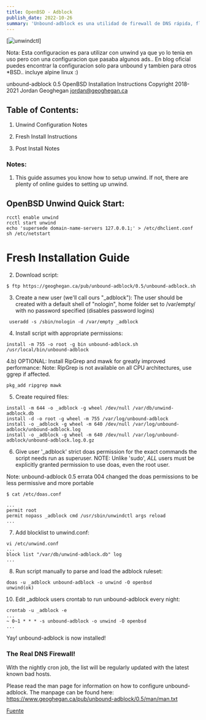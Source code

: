 ```yaml
---
title: OpenBSD - Adblock 
publish_date: 2022-10-26
summary: 'Unbound-adblock es una utilidad de firewall de DNS rápida, flexible y fácil de usar. Le permite bloquear contenido en línea no deseado en toda su red.' 
---
```


[![unwindctl](/unbound.jpeg)]

Nota: Esta configuracion es para utilizar con unwind ya que yo lo tenia en uso pero con una configuracion que pasaba algunos ads..
En blog oficial puedes encontrar la configuracion solo para unbound y tambien para otros *BSD.. incluye alpine linux :) 

unbound-adblock 0.5 OpenBSD Installation Instructions 
Copyright 2018-2021 Jordan Geoghegan <jordan@geoghegan.ca>


## Table of Contents:

1) Unwind Configuration Notes

2) Fresh Install Instructions

3) Post Install Notes

### Notes:

1) This guide assumes you know how to setup unwind. If not, there are plenty of online guides to setting up unwind.

## OpenBSD Unwind Quick Start:

```
rcctl enable unwind
rcctl start unwind
echo 'supersede domain-name-servers 127.0.0.1;' > /etc/dhclient.conf
sh /etc/netstart
```

# Fresh Installation Guide 

2) Download script:


```
$ ftp https://geoghegan.ca/pub/unbound-adblock/0.5/unbound-adblock.sh
```

3) Create a new user (we'll call ours "_adblock"):
 The user should be created with a default shell of "nologin", home folder set to /var/empty/ with no password specified (disables password logins)


```
 useradd -s /sbin/nologin -d /var/empty _adblock
```

4) Install script with appropriate permissions:

```
install -m 755 -o root -g bin unbound-adblock.sh /usr/local/bin/unbound-adblock
```

4.b) OPTIONAL: Install RipGrep and mawk for greatly improved performance:
Note: RipGrep is not available on all CPU architectures, use ggrep if affected.


```
pkg_add ripgrep mawk
```

5) Create required files:


```
install -m 644 -o _adblock -g wheel /dev/null /var/db/unwind-adblock.db
install -d -o root -g wheel -m 755 /var/log/unbound-adblock
install -o _adblock -g wheel -m 640 /dev/null /var/log/unbound-adblock/unbound-adblock.log
install -o _adblock -g wheel -m 640 /dev/null /var/log/unbound-adblock/unbound-adblock.log.0.gz
```

6) Give user '_adblock' strict doas permission for the exact commands the 
script needs run as superuser. NOTE: Unlike 'sudo', _ALL_ users must be explicitly granted permission to use doas, even the root user.

Note: unbound-adblock 0.5 errata 004 changed the doas permissions to be less permissive and more portable 
 
```
$ cat /etc/doas.conf

...
permit root
permit nopass _adblock cmd /usr/sbin/unwindctl args reload
...
```

7) Add blocklist to unwind.conf:


```
vi /etc/unwind.conf
...
block list "/var/db/unwind-adblock.db" log
...

```

8) Run script manually to parse and load the adblock ruleset:

```
doas -u _adblock unbound-adblock -o unwind -O openbsd
unwind(ok)
```

10) Edit _adblock users crontab to run unbound-adblock every night:

```
crontab -u _adblock -e
...
~ 0~1 * * *	-s unbound-adblock -o unwind -O openbsd
...
```
Yay! unbound-adblock is now installed!


### The Real DNS Firewall!


With the nightly cron job, the list will be regularly updated with
the latest known bad hosts.

Please read the man page for information on how to configure unbound-adblock.
The manpage can be found here: https://www.geoghegan.ca/pub/unbound-adblock/0.5/man/man.txt

[Fuente](https://www.geoghegan.ca/unbound-adblock.html)


